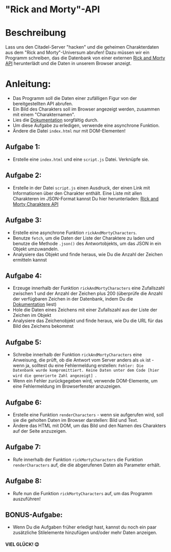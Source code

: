 # "Rick and Morty"-API

# Beschreibung

Lass uns den Citadel-Server "hacken" und die geheimen Charakterdaten aus dem "Rick and Morty"-Universum abrufen!
Dazu müssen wir ein Programm schreiben, das die Datenbank von einer externen [Rick and Morty API](https://rickandmortyapi.com/documentation) herunterlädt und die Daten in unserem Browser anzeigt.

# Anleitung:

- Das Programm soll die Daten einer zufälligen Figur von der bereitgestellten API abrufen.
- Ein Bild des Charakters soll im Browser angezeigt werden, zusammen mit einem "Charakternamen".
- Lies die [Dokumentation](https://rickandmortyapi.com/documentation) sorgfältig durch.
- Um diese Aufgabe zu erledigen, verwende eine asynchrone Funktion.
- Ändere die Datei `index.html` nur mit DOM-Elementen!

## Aufgabe 1:

- Erstelle eine `index.html` und eine `script.js` Datei. Verknüpfe sie.

## Aufgabe 2:

- Erstelle in der Datei `script.js` einen Ausdruck, der einen Link mit Informationen über den Charakter enthält. Eine Liste mit allen Charakteren im JSON-Format kannst Du hier herunterladen: [Rick and Morty Charaktere API](https://rickandmortyapi.com/api/character)

## Aufgabe 3:

- Erstelle eine asynchrone Funktion `rickAndMortyCharacters`.
- Benutze `fetch`, um die Daten der Liste der Charaktere zu laden und benutze die Methode `.json()` des Antwortobjekts, um das JSON in ein Objekt umzuwandeln.
- Analysiere das Objekt und finde heraus, wie Du die Anzahl der Zeichen ermitteln kannst

## Aufgabe 4:

- Erzeuge innerhalb der Funktion `rickAndMortyCharacters` eine Zufallszahl zwischen 1 und der Anzahl der Zeichen plus 200 (überprüfe die Anzahl der verfügbaren Zeichen in der Datenbank, indem Du die [Dokumentation](https://rickandmortyapi.com/documentation) liest)
- Hole die Daten eines Zeichens mit einer Zufallszahl aus der Liste der Zeichen im Objekt
- Analysiere das Zeichenobjekt und finde heraus, wie Du die URL für das Bild des Zeichens bekommst

## Aufgabe 5:

- Schreibe innerhalb der Funktion `rickAndMortyCharacters` eine Anweisung, die prüft, ob die Antwort vom Server anders als `ok` ist - wenn ja, solltest du eine Fehlermeldung erstellen: `Fehler: Die Datenbank wurde kompromittiert. Keine Daten unter dem Code [hier wird die generierte Zahl angezeigt] `.
- Wenn ein Fehler zurückgegeben wird, verwende DOM-Elemente, um eine Fehlermeldung im Browserfenster anzuzeigen.

## Aufgabe 6:

- Erstelle eine Funktion `renderCharacters` - wenn sie aufgerufen wird, soll sie die geholten Daten im Browser darstellen: Bild und Text.
- Ändere das HTML mit DOM, um das Bild und den Namen des Charakters auf der Seite anzuzeigen.

## Aufgabe 7:

- Rufe innerhalb der Funktion `rickMortyCharacters` die Funktion `renderCharacters` auf, die die abgerufenen Daten als Parameter erhält.

## Aufgabe 8:

- Rufe nun die Funktion `rickMortyCharacters` auf, um das Programm auszuführen!

## BONUS-Aufgabe:

- Wenn Du die Aufgaben früher erledigt hast, kannst du noch ein paar zusätzliche Stilelemente hinzufügen und/oder mehr Daten anzeigen.

#### VIEL GLÜCK! 😉
